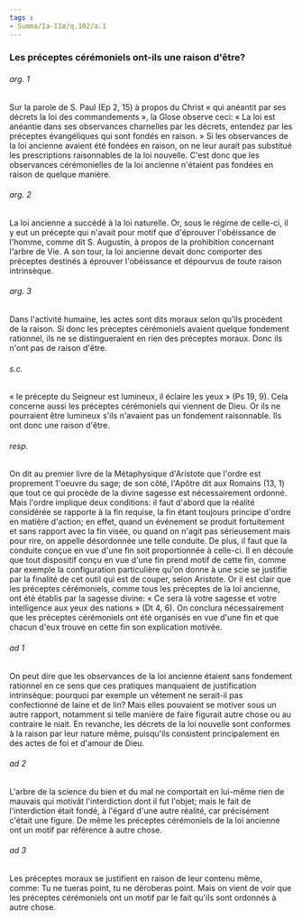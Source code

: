 ```yaml
---
tags : 
- Summa/Ia-IIæ/q.102/a.1
---
```


### Les préceptes cérémoniels ont-ils une raison d'être?

###### arg. 1
Sur la parole de S. Paul (Ep 2, 15) à propos du Christ « qui anéantit par ses décrets la loi des commandements », la Glose observe ceci: « La loi est anéantie dans ses observances charnelles par les décrets, entendez par les préceptes évangéliques qui sont fondés en raison. » Si les observances de la loi ancienne avaient été fondées en raison, on ne leur aurait pas substitué les prescriptions raisonnables de la loi nouvelle. C'est donc que les observances cérémonielles de la loi ancienne n'étaient pas fondées en raison de quelque manière. 

###### arg. 2
La loi ancienne a succédé à la loi naturelle. Or, sous le régime de celle-ci, il y eut un précepte qui n'avait pour motif que d'éprouver l'obéissance de l'homme, comme dit S. Augustin, à propos de la prohibition concernant l'arbre de Vie. A son tour, la loi ancienne devait donc comporter des préceptes destinés à éprouver l'obéissance et dépourvus de toute raison intrinsèque. 

###### arg. 3
Dans l'activité humaine, les actes sont dits moraux selon qu'ils procèdent de la raison. Si donc les préceptes cérémoniels avaient quelque fondement rationnel, ils ne se distingueraient en rien des préceptes moraux. Donc ils n'ont pas de raison d'être. 

###### s.c.
« le précepte du Seigneur est lumineux, il éclaire les yeux » (Ps 19, 9). Cela concerne aussi les préceptes cérémoniels qui viennent de Dieu. Or ils ne pourraient être lumineux s'ils n'avaient pas un fondement raisonnable. Ils ont donc une raison d'être. 

###### resp.
On dit au premier livre de la Métaphysique d'Aristote que l'ordre est proprement 1'oeuvre du sage; de son côté, l'Apôtre dit aux Romains (13, 1) que tout ce qui procède de la divine sagesse est nécessairement ordonné. Mais l'ordre implique deux conditions: il faut d'abord que la réalité considérée se rapporte à la fin requise, la fin étant toujours principe d'ordre en matière d'action; en effet, quand un événement se produit fortuitement et sans rapport avec la fin visée, ou quand on n'agit pas sérieusement mais pour rire, on appelle désordonnée une telle conduite. De plus, il faut que la conduite conçue en vue d'une fin soit proportionnée à celle-ci. Il en découle que tout dispositif conçu en vue d'une fin prend motif de cette fin, comme par exemple la configuration particulière qu'on donne à une scie se justifie par la finalité de cet outil qui est de couper, selon Aristote. Or il est clair que les préceptes cérémoniels, comme tous les préceptes de la loi ancienne, ont été établis par la sagesse divine: « Ce sera là votre sagesse et votre intelligence aux yeux des nations » (Dt 4, 6). On conclura nécessairement que les préceptes cérémoniels ont été organisés en vue d'une fin et que chacun d'eux trouve en cette fin son explication motivée. 

###### ad 1
On peut dire que les observances de la loi ancienne étaient sans fondement rationnel en ce sens que ces pratiques manquaient de justification intrinsèque: pourquoi par exemple un vêtement ne serait-il pas confectionné de laine et de lin? Mais elles pouvaient se motiver sous un autre rapport, notamment si telle manière de faire figurait autre chose ou au contraire le niait. En revanche, les décrets de la loi nouvelle sont conformes à la raison par leur nature même, puisqu'ils consistent principalement en des actes de foi et d'amour de Dieu. 

###### ad 2
L'arbre de la science du bien et du mal ne comportait en lui-même rien de mauvais qui motivât l'interdiction dont il fut l'objet; mais le fait de l'interdiction était fondé, à l'égard d'une autre réalité, car précisément c'était une figure. De même les préceptes cérémoniels de la loi ancienne ont un motif par référence à autre chose. 

###### ad 3
Les préceptes moraux se justifient en raison de leur contenu même, comme: Tu ne tueras point, tu ne déroberas point. Mais on vient de voir que les préceptes cérémoniels ont un motif par le fait qu'ils sont ordonnés à autre chose. 


